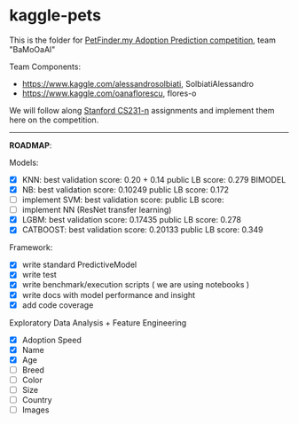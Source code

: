 # kaggle-pets

This is the folder for [PetFinder.my Adoption Prediction competition](https://www.kaggle.com/c/petfinder-adoption-prediction), team "BaMoOaAl"

Team Components:
- https://www.kaggle.com/alessandrosolbiati, SolbiatiAlessandro
- https://www.kaggle.com/oanaflorescu, flores-o

We will follow along [Stanford CS231-n](http://cs231n.stanford.edu/) assignments and implement them here on the competition.

------

**ROADMAP**:

Models:
- [X] KNN:
 best validation score: 0.20 + 0.14
 public LB score: 0.279 BIMODEL
- [X] NB:
 best validation score: 0.10249
 public LB score: 0.172
- [ ] implement SVM:
 best validation score:
 public LB score:
- [ ] implement NN (ResNet transfer learning)
- [X] LGBM:
 best validation score: 0.17435
 public LB score: 0.278
- [X] CATBOOST:
 best validation score: 0.20133
 public LB score:  0.349

Framework:
- [X] write standard PredictiveModel
- [X] write test
- [X] write benchmark/execution scripts ( we are using notebooks )
- [X] write docs with model performance and insight
- [X] add code coverage

Exploratory Data Analysis + Feature Engineering
- [X] Adoption Speed
- [X] Name
- [X] Age
- [ ] Breed
- [ ] Color
- [ ] Size
- [ ] Country
- [ ] Images

